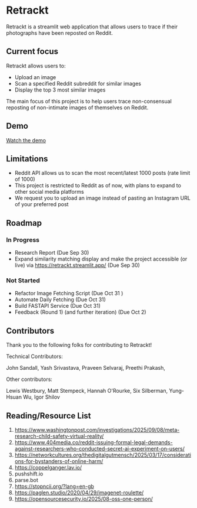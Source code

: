 # Retrackt

Retrackt is a streamlit web application that allows users to trace if their photographs have been reposted on Reddit. 

## Current focus

Retrackt allows users to: 

- Upload an image 
- Scan a specified Reddit subreddit for similar images
- Display the top 3 most similar images 

The main focus of this project is to help users trace non-consensual reposting of non-intimate images of themselves on Reddit. 

## Demo

[Watch the demo](demo.mp4)

## Limitations 

- Reddit API allows us to scan the most recent/latest 1000 posts (rate limit of 1000)
- This project is restricted to Reddit as of now, with plans to expand to other social media platforms
- We request you to upload an image instead of pasting an Instagram URL of your preferred post

## Roadmap

### In Progress
- Research Report (Due Sep 30)
- Expand similarity matching display and make the project accessible (or live) via https://retrackt.streamlit.app/ (Due Sep 30)

### Not Started
- Refactor Image Fetching Script (Due Oct 31 )
- Automate Daily Fetching (Due Oct 31)
- Build FASTAPI Service (Due Oct 31)
- Feedback (Round 1) (and further iteration) (Due Oct 2)

## Contributors 

Thank you to the following folks for contributing to Retrackt!

Technical Contributors: 

John Sandall,
Yash Srivastava, 
Praveen Selvaraj, 
Preethi Prakash, 

Other contributors:

Lewis Westbury, 
Matt Stempeck, 
Hannah O'Rourke, 
Six Silberman, 
Yung-Hsuan Wu, 
Igor Shilov 


## Reading/Resource List 
1. https://www.washingtonpost.com/investigations/2025/09/08/meta-research-child-safety-virtual-reality/
2. https://www.404media.co/reddit-issuing-formal-legal-demands-against-researchers-who-conducted-secret-ai-experiment-on-users/
3. https://networkcultures.org/thedigitalgutmensch/2025/03/17/considerations-for-bystanders-of-online-harm/
4. https://coppelganger.lav.io/
5. pushshift.io
6. parse.bot
7. https://stopncii.org/?lang=en-gb
8. https://paglen.studio/2020/04/29/imagenet-roulette/
9. https://opensourcesecurity.io/2025/08-oss-one-person/



















